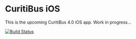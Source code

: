 # CuritiBus iOS
This is the upcoming CuritiBus 4.0 iOS app. Work in progress...

[![Build Status](https://www.bitrise.io/app/5ea531634dce889f/status.svg?token=ipydEPrY5rIjP0uw9WpPVg)](https://www.bitrise.io/app/5ea531634dce889f)
